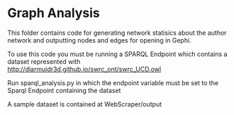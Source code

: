 # Graph Analysis

This folder contains code for generating network statisics about the author network and outputting nodes and edges for opening in Gephi.

To use this code you must be running a SPARQL Endpoint which contains a dataset represented with http://diarmuidr3d.github.io/swrc_ont/swrc_UCD.owl

Run sparql_analysis.py in which the endpoint variable must be set to the Sparql Endpoint containing the dataset

A sample dataset is contained at WebScraper/output
